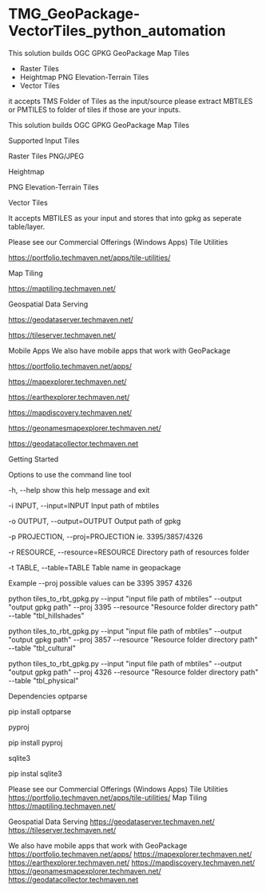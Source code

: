 # TMG_GeoPackage-VectorTiles_python_automation
This solution builds OGC GPKG GeoPackage Map Tiles
- Raster Tiles
- Heightmap PNG Elevation-Terrain Tiles
- Vector Tiles

it accepts TMS Folder of Tiles as the input/source
please extract MBTILES or PMTILES to folder of tiles if those are your inputs.


This solution builds OGC GPKG GeoPackage Map Tiles

Supported Input Tiles

Raster Tiles PNG/JPEG


Heightmap


PNG Elevation-Terrain Tiles


Vector Tiles

It accepts MBTILES as your input and stores that into gpkg as seperate table/layer.

Please see our Commercial Offerings (Windows Apps)
Tile Utilities

https://portfolio.techmaven.net/apps/tile-utilities/

Map Tiling

https://maptiling.techmaven.net/


Geospatial Data Serving

https://geodataserver.techmaven.net/


https://tileserver.techmaven.net/


Mobile Apps
We also have mobile apps that work with GeoPackage

https://portfolio.techmaven.net/apps/


https://mapexplorer.techmaven.net/


https://earthexplorer.techmaven.net/


https://mapdiscovery.techmaven.net/


https://geonamesmapexplorer.techmaven.net/


https://geodatacollector.techmaven.net


Getting Started


Options to use the command line tool


-h, --help show this help message and exit


-i INPUT, --input=INPUT Input path of mbtiles


-o OUTPUT, --output=OUTPUT Output path of gpkg


-p PROJECTION, --proj=PROJECTION ie. 3395/3857/4326


-r RESOURCE, --resource=RESOURCE Directory path of resources folder


-t TABLE, --table=TABLE Table name in geopackage





Example
--proj possible values can be 3395 3957 4326

python tiles_to_rbt_gpkg.py --input "input file path of mbtiles" --output "output gpkg path" --proj 3395 --resource "Resource folder directory path" --table "tbl_hillshades"


python tiles_to_rbt_gpkg.py --input "input file path of mbtiles" --output "output gpkg path" --proj 3857 --resource "Resource folder directory path" --table "tbl_cultural"


python tiles_to_rbt_gpkg.py --input "input file path of mbtiles" --output "output gpkg path" --proj 4326 --resource "Resource folder directory path" --table "tbl_physical"


Dependencies
optparse

pip install optparse

pyproj

pip install pyproj

sqlite3

pip instal sqlite3

Please see our Commercial Offerings (Windows Apps)
Tile Utilities
https://portfolio.techmaven.net/apps/tile-utilities/
Map Tiling https://maptiling.techmaven.net/

Geospatial Data Serving
https://geodataserver.techmaven.net/
https://tileserver.techmaven.net/

We also have mobile apps that work with GeoPackage
https://portfolio.techmaven.net/apps/
https://mapexplorer.techmaven.net/
https://earthexplorer.techmaven.net/
https://mapdiscovery.techmaven.net/
https://geonamesmapexplorer.techmaven.net/
https://geodatacollector.techmaven.net

